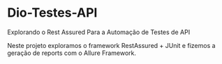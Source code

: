 # Dio-Testes-API
Explorando o Rest Assured Para a Automação de Testes de API

Neste projeto exploramos o framework RestAssured + JUnit e fizemos a geração de reports com o Allure Framework.
